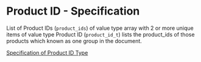 # Product ID - Specification

List of Product IDs (`product_ids`) of value type array with 2 or more unique items of value type Product ID
(`product_id_t`) lists the product_ids of those products which known as one group in the document.

[Specification of Product ID Type](../../../types/product_id-spec.en.md)
